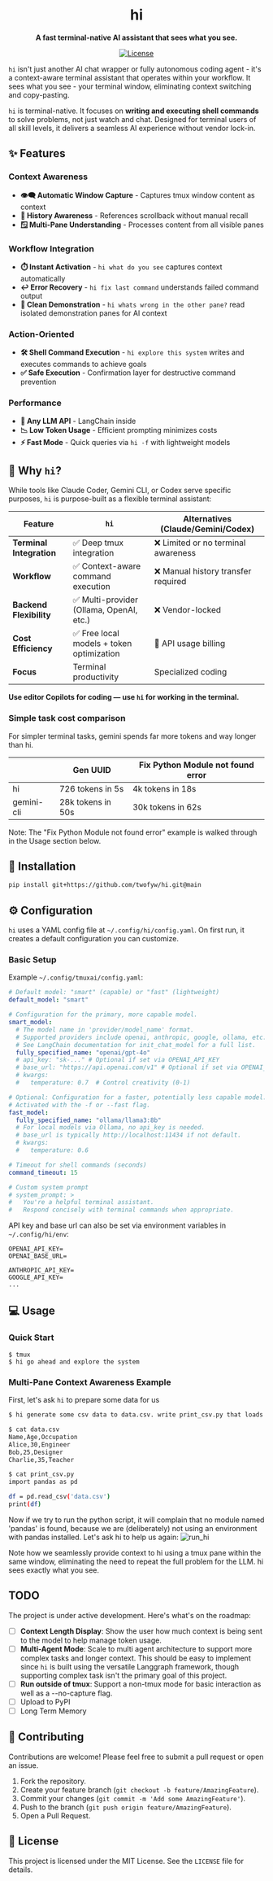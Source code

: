 <div align="center">
  <h1>hi</h1>
  <p><strong>A fast terminal-native AI assistant that sees what you see.</strong></p>
  <p>
    <!-- <a href="https://github.com/twofyw/hi/releases/latest"><img alt="GitHub release" src="https://img.shields.io/github/v/release/twofyw/hi"></a> -->
    <a href="https://github.com/twofyw/hi/blob/main/LICENSE"><img alt="License" src="https://img.shields.io/github/license/twofyw/hi"></a>
    <!-- <a href="https://github.com/twofyw/hi/actions"><img alt="Build Status" src="https://img.shields.io/github/actions/workflow/status/twofyw/hi/release.yml"></a> -->
  </p>
</div>


<!-- TODO: Add a real demo GIF -->

`hi` isn't just another AI chat wrapper or fully autonomous coding agent - it's a context-aware terminal assistant that operates within your workflow. It sees what you see - your terminal window, eliminating context switching and copy-pasting.

`hi` is terminal-native. It focuses on **writing and executing shell commands** to solve problems, not just watch and chat. Designed for terminal users of all skill levels, it delivers a seamless AI experience without vendor lock-in.

## ✨ Features
### Context Awareness
- **👁️‍🗨️ Automatic Window Capture** - Captures tmux window content as context
- **📜 History Awareness** - References scrollback without manual recall
- **🪟 Multi-Pane Understanding** - Processes content from all visible panes


### Workflow Integration
- **⏱️ Instant Activation** - `hi what do you see` captures context automatically
- **↩️ Error Recovery** - `hi fix last command` understands failed command output
- **🧹 Clean Demonstration** - `hi whats wrong in the other pane?` read isolated demonstration panes for AI context

### Action-Oriented
- **🛠️ Shell Command Execution** - `hi explore this system` writes and executes commands to achieve goals
- **✅ Safe Execution** - Confirmation layer for destructive command prevention

### Performance
- **🔌 Any LLM API** - LangChain inside
- **📉 Low Token Usage** - Efficient prompting minimizes costs
- **⚡️ Fast Mode** - Quick queries via `hi -f` with lightweight models


## 🤔 Why `hi`?

While tools like Claude Coder, Gemini CLI, or Codex serve specific purposes, `hi` is purpose-built as a flexible terminal assistant:

| Feature               | `hi`                                       | Alternatives (Claude/Gemini/Codex)      |
|-----------------------|--------------------------------------------|------------------------------------------|
| **Terminal Integration** | ✅ Deep tmux integration                  | ❌ Limited or no terminal awareness       |
| **Workflow**          | ✅ Context-aware command execution         | ❌ Manual history transfer required       |
| **Backend Flexibility**| ✅ Multi-provider (Ollama, OpenAI, etc.)   | ❌ Vendor-locked               |
| **Cost Efficiency**   | ✅ Free local models + token optimization  | 🔶 API usage billing                     |
| **Focus**             | Terminal productivity                      | Specialized coding                    |


**Use editor Copilots for coding — use `hi` for working in the terminal.**

### Simple task cost comparison
For simpler terminal tasks, gemini spends far more tokens and way longer than hi.

|           | Gen UUID         | Fix Python Module not found error |
|----------|------------------|-----------------|
|   hi    |  726 tokens in 5s | 4k tokens in 18s |
|gemini-cli|28k tokens in 50s | 30k tokens in 62s |

Note: The "Fix Python Module not found error" example is walked through in the Usage section below.

## 🚀 Installation

```bash
pip install git+https://github.com/twofyw/hi.git@main
```


## ⚙️ Configuration

`hi` uses a YAML config file at `~/.config/hi/config.yaml`. On first run, it creates a default configuration you can customize.

### Basic Setup



Example `~/.config/tmuxai/config.yaml`:
```yaml
# Default model: "smart" (capable) or "fast" (lightweight)
default_model: "smart"

# Configuration for the primary, more capable model.
smart_model:
  # The model name in 'provider/model_name' format.
  # Supported providers include openai, anthropic, google, ollama, etc.
  # See LangChain documentation for init_chat_model for a full list.
  fully_specified_name: "openai/gpt-4o"
  # api_key: "sk-..." # Optional if set via OPENAI_API_KEY
  # base_url: "https://api.openai.com/v1" # Optional if set via OPENAI_API
  # kwargs:
  #   temperature: 0.7  # Control creativity (0-1)

# Optional: Configuration for a faster, potentially less capable model.
# Activated with the -f or --fast flag.
fast_model:
  fully_specified_name: "ollama/llama3:8b"
  # For local models via Ollama, no api_key is needed.
  # base_url is typically http://localhost:11434 if not default.
  # kwargs:
  #   temperature: 0.6

# Timeout for shell commands (seconds)
command_timeout: 15

# Custom system prompt
# system_prompt: >
#   You're a helpful terminal assistant.
#   Respond concisely with terminal commands when appropriate.
```

API key and base url can also be set via environment variables in `~/.config/hi/env`:
```
OPENAI_API_KEY=
OPENAI_BASE_URL=

ANTHROPIC_API_KEY=
GOOGLE_API_KEY=
...
```

## 💻 Usage
### Quick Start
```
$ tmux
$ hi go ahead and explore the system
```

### Multi-Pane Context Awareness Example
First, let's ask `hi` to prepare some data for us
```bash
$ hi generate some csv data to data.csv. write print_csv.py that loads the csv into a pandas dataframe and print it

$ cat data.csv
Name,Age,Occupation
Alice,30,Engineer
Bob,25,Designer
Charlie,35,Teacher

$ cat print_csv.py
import pandas as pd

df = pd.read_csv('data.csv')
print(df)
```

Now if we try to run the python script, it will complain that no module named 'pandas' is found, because we are (deliberately) not using an environment with pandas installed. Let's ask hi to help us again:
![run_hi](docs/img/run_hi_thin.png)

Note how we seamlessly provide context to hi using a tmux pane within the same window, eliminating the need to repeat the full problem for the LLM. hi sees exactly what you see.


## TODO
The project is under active development. Here's what's on the roadmap:
- [ ] **Context Length Display**: Show the user how much context is being sent to the model to help manage token usage.
- [ ] **Multi-Agent Mode**: Scale to multi agent architecture to support more complex tasks and longer context. This should be easy to implement since `hi` is built using the versatile Langgraph framework, though supporting complex task isn't the primary goal of this project.
- [ ] **Run outside of tmux**: Support a non-tmux mode for basic interaction as well as a --no-capture flag.
- [ ] Upload to PyPI
- [ ] Long Term Memory

## 🤝 Contributing

Contributions are welcome! Please feel free to submit a pull request or open an issue.

1. Fork the repository.
2. Create your feature branch (`git checkout -b feature/AmazingFeature`).
3. Commit your changes (`git commit -m 'Add some AmazingFeature'`).
4. Push to the branch (`git push origin feature/AmazingFeature`).
5. Open a Pull Request.

## 📄 License

This project is licensed under the MIT License. See the `LICENSE` file for details.